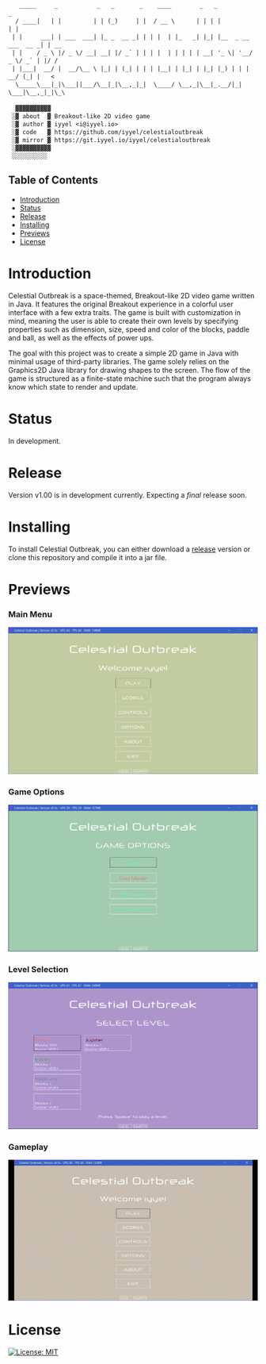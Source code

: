 ```
   _____     _           _   _       _    ____        _   _                    _    
  / ____|   | |         | | (_)     | |  / __ \      | | | |                  | |   
 | |     ___| | ___  ___| |_ _  __ _| | | |  | |_   _| |_| |__  _ __ ___  __ _| | __
 | |    / _ \ |/ _ \/ __| __| |/ _` | | | |  | | | | | __| '_ \| '__/ _ \/ _` | |/ /
 | |___|  __/ |  __/\__ \ |_| | (_| | | | |__| | |_| | |_| |_) | | |  __/ (_| |   < 
  \_____\___|_|\___||___/\__|_|\__,_|_|  \____/ \__,_|\__|_.__/|_|  \___|\__,_|_|\_\
  
  ▓▓▓▓▓▓▓▓▓▓
 ░▓ about  ▓ Breakout-like 2D video game
 ░▓ author ▓ iyyel <i@iyyel.io>
 ░▓ code   ▓ https://github.com/iyyel/celestialoutbreak
 ░▓ mirror ▓ https://git.iyyel.io/iyyel/celestialoutbreak
 ░▓▓▓▓▓▓▓▓▓▓
 ░░░░░░░░░░
```


## Table of Contents
 - [Introduction](#Introduction)
 - [Status](#Status)
 - [Release](#Release)
 - [Installing](#Installing)
 - [Previews](#Previews)
 - [License](#License)


# Introduction
Celestial Outbreak is a space-themed, Breakout-like 2D video game written in Java. It features the original Breakout experience in a colorful user interface with a few extra traits. The game is built with customization in mind, meaning the user is able to create their own levels by specifying properties such as dimension, size, speed and color of the blocks, paddle and ball, as well as the effects of power ups.

The goal with this project was to create a simple 2D game in Java with minimal usage of third-party libraries. The game solely relies on the Graphics2D Java library for drawing shapes to the screen. The flow of the game is structured as a finite-state machine such that the program always know which state to render and update.


# Status
In development.


# Release
Version v1.00 is in development currently. Expecting a *final* release soon.


# Installing
To install Celestial Outbreak, you can either download a [release](https://github.com/iyyel/celestialoutbreak/releases) version or clone this repository and compile it into a jar file.


# Previews
### Main Menu
![Main Menu](img/welcome_screen.png)

### Game Options
![GameOptions](img/game_options.png)

### Level Selection
![LevelSelect](img/select_level.png)

### Gameplay
![Gameplay](img/gameplay.gif)


# License
[![License: MIT](https://img.shields.io/badge/License-MIT-yellow.svg)](LICENSE.md)
